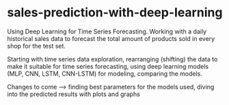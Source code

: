 # sales-prediction-with-deep-learning
Using Deep Learning for Time Series Forecasting. Working with a daily historical sales data to forecast the total amount of products sold in every shop for the test set. 

Starting with time series data exploration, rearranging (shifting) the data to make it suitable for time series forecasting, using deep learning models (MLP, CNN, LSTM, CNN-LSTM) for modeling, comparing the models. 

Changes to come --> finding best parameters for the models used, diving into the predicted results with plots and graphs 
